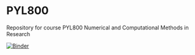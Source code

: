 # PYL800
Repository for course PYL800  Numerical and Computational Methods in Research

[![Binder](https://mybinder.org/badge_logo.svg)](https://mybinder.org/v2/gh/Hari31416/PYL800/HEAD)
